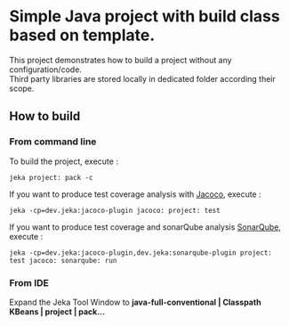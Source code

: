 # Simple Java project with build class based on template.

This project demonstrates how to build a project without any configuration/code.<br/>
Third party libraries are stored locally in dedicated folder according their scope.

## How to build

### From command line
To build the project, execute :
```shell
jeka project: pack -c
```

If you want to produce test coverage analysis with [Jacoco](http://eclemma.org/jacoco/), execute :
```shell
jeka -cp=dev.jeka:jacoco-plugin jacoco: project: test  
```
If you want to produce test coverage and sonarQube analysis [SonarQube](http://www.sonarqube.org/), execute :
```shell
jeka -cp=dev.jeka:jacoco-plugin,dev.jeka:sonarqube-plugin project: test jacoco: sonarqube: run
```

### From IDE

Expand the Jeka Tool Window to **java-full-conventional | Classpath KBeans | project | pack...**


